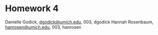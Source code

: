 # Homework 4

Danielle Godick, dgodick@umich.edu, 003, dgodick
Hannah Rosenbaum, hanrosen@umich.edu, 003, hanrosen

